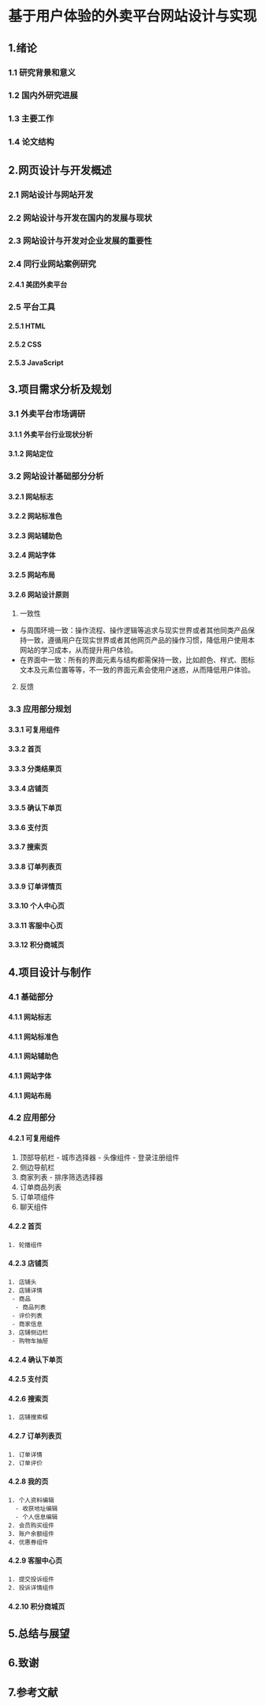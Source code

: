 # 基于用户体验的外卖平台网站设计与实现

## 1.绪论
  ### 1.1 研究背景和意义
  ### 1.2 国内外研究进展
  ### 1.3 主要工作
  ### 1.4 论文结构

## 2.网页设计与开发概述
  ### 2.1 网站设计与网站开发
  ### 2.2 网站设计与开发在国内的发展与现状
  ### 2.3 网站设计与开发对企业发展的重要性
  ### 2.4 同行业网站案例研究
   #### 2.4.1 美团外卖平台
  ### 2.5 平台工具
   #### 2.5.1 HTML
   #### 2.5.2 CSS
   #### 2.5.3 JavaScript

## 3.项目需求分析及规划
  ### 3.1 外卖平台市场调研
   #### 3.1.1 外卖平台行业现状分析
   #### 3.1.2 网站定位
  ### 3.2 网站设计基础部分分析
   #### 3.2.1 网站标志
   #### 3.2.2 网站标准色
   #### 3.2.3 网站辅助色
   #### 3.2.4 网站字体
   #### 3.2.5 网站布局
   #### 3.2.6 网站设计原则
1. 一致性
- 与周围环境一致：操作流程、操作逻辑等追求与现实世界或者其他同类产品保持一致，遵循用户在现实世界或者其他网页产品的操作习惯，降低用户使用本网站的学习成本，从而提升用户体验。
- 在界面中一致：所有的界面元素与结构都需保持一致，比如颜色、样式、图标文本及元素位置等等，不一致的界面元素会使用户迷惑，从而降低用户体验。
2. 反馈


  ### 3.3 应用部分规划
   #### 3.3.1 可复用组件
   #### 3.3.2 首页
   #### 3.3.3 分类结果页
   #### 3.3.4 店铺页
   #### 3.3.5 确认下单页
   #### 3.3.6 支付页
   #### 3.3.7 搜索页
   #### 3.3.8 订单列表页
   #### 3.3.9 订单详情页
   #### 3.3.10 个人中心页
   #### 3.3.11 客服中心页
   #### 3.3.12 积分商城页

## 4.项目设计与制作

  ### 4.1 基础部分
   #### 4.1.1 网站标志
   #### 4.1.1 网站标准色
   #### 4.1.1 网站辅助色
   #### 4.1.1 网站字体
   #### 4.1.1 网站布局
  ### 4.2 应用部分
   #### 4.2.1 可复用组件
   1. 顶部导航栏
    - 城市选择器
    - 头像组件
    - 登录注册组件
   2. 侧边导航栏
   2. 商家列表
    - 排序筛选选择器
   3. 订单商品列表
   4. 订单项组件
   5. 聊天组件
   #### 4.2.2 首页
    1. 轮播组件
   #### 4.2.3 店铺页
    1. 店铺头
    2. 店铺详情
     - 商品
      - 商品列表
     - 评价列表
     - 商家信息
    3. 店铺侧边栏
     - 购物车抽屉
   #### 4.2.4 确认下单页
   #### 4.2.5 支付页
   #### 4.2.6 搜索页
    1. 店铺搜索框
   #### 4.2.7 订单列表页
    1. 订单详情
    2. 订单评价
   #### 4.2.8 我的页
    1. 个人资料编辑
      - 收获地址编辑
      - 个人信息编辑
    2. 会员购买组件
    3. 账户余额组件
    4. 优惠券组件
   #### 4.2.9 客服中心页
    1. 提交投诉组件
    2. 投诉详情组件
   #### 4.2.10 积分商城页

## 5.总结与展望

## 6.致谢

## 7.参考文献